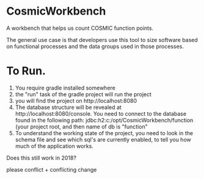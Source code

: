 # CosmicWorkbench
A workbench that helps us count COSMIC function points.

The general use case is that developers use this tool to size software based on functional processes and the data groups used in those processes.

# To Run.

1. You require gradle installed somewhere
2. the "run" task of the gradle project will run the project
3. you will find the project on http://localhost:8080
4. The database structure will be revealed at http://localhost:8080/console. You need to connect to the database found in the following path: jdbc:h2:c:/opt/CosmicWorkbench/function (your project root, and then name of db is "function"
5. To understand the working state of the project, you need to look in the schema file and see which sql's are currently enabled, to tell you how much of the application works. 

Does this still work in 2018?


please conflict + conflicting change

